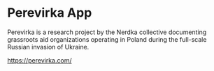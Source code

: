 # Perevirka App

Perevirka is a research project by the Nerdka collective documenting grassroots aid organizations operating in Poland during the full-scale Russian invasion of Ukraine.

https://perevirka.com/

